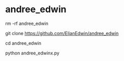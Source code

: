 # andree_edwin

rm -rf andree_edwin

git clone https://github.com/ElianEdwin/andree_edwin

cd andree_edwin

python andree_edwinx.py

